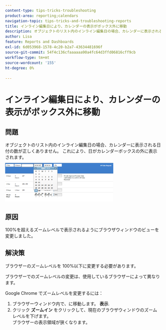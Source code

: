 ```yaml
---
content-type: tips-tricks-troubleshooting
product-area: reporting;calendars
navigation-topic: tips-tricks-and-troubleshooting-reports
title: インライン編集日により、カレンダーの表示がボックス外に移動
description: オブジェクトのリスト内のインライン編集日の場合、カレンダーに表示される日付の数が正しくありません。 これにより、日がカレンダーボックスの外に表示されます。
author: Lisa
feature: Reports and Dashboards
exl-id: 6d053968-1578-4c20-b2a7-43634481696f
source-git-commit: 54f4c136cfaaaaaa90a4fc64d3ffd06816cff9cb
workflow-type: tm+mt
source-wordcount: '155'
ht-degree: 0%

---
```


# インライン編集日により、カレンダーの表示がボックス外に移動

## 問題

オブジェクトのリスト内のインライン編集日の場合、カレンダーに表示される日付の数が正しくありません。 これにより、日がカレンダーボックスの外に表示されます。\
![](assets/calendar-view-350x134.png)

## 原因

100%を超えるズームレベルで表示されるようにブラウザウィンドウのビューを変更しました。

## 解決策

ブラウザーのズームレベルを 100%以下に変更する必要があります。

ブラウザーでのズームレベルの変更は、使用しているブラウザーによって異なります。

Google Chrome でズームレベルを変更するには：

1. ブラウザーウィンドウ内で、に移動します。 **表示**.
1. クリック **ズームイン** をクリックして、現在のブラウザウィンドウのズームレベルを下げます。\
   ブラウザーの表示領域が狭くなります。

